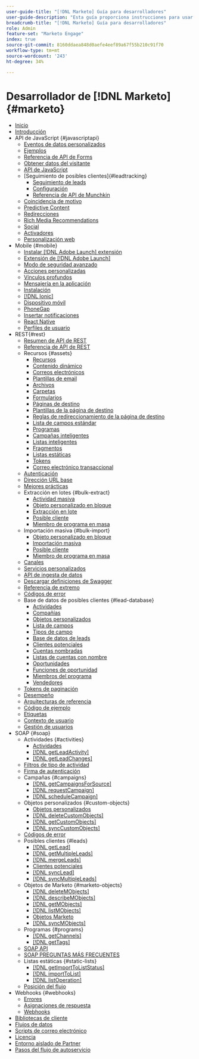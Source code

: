 ```yaml
---
user-guide-title: "[!DNL Marketo] Guía para desarrolladores"
user-guide-description: "Esta guía proporciona instrucciones para usar  [!DNL Marketo] API."
breadcrumb-title: "[!DNL Marketo] Guía para desarrolladores"
role: Admin
feature-set: "Marketo Engage"
index: true
source-git-commit: 8160ddaea848d0aefe4eef89a67f55b210c91f70
workflow-type: tm+mt
source-wordcount: '243'
ht-degree: 34%

---
```



# Desarrollador de [!DNL Marketo] {#marketo}

- [Inicio](home.md)
- [Introducción](getting-started.md)
- API de JavaScript {#javascriptapi}
   - [Eventos de datos personalizados](javascript-api/custom-data-events.md)
   - [Ejemplos](javascript-api/examples.md)
   - [Referencia de API de Forms](javascript-api/forms-api-reference.md)
   - [Obtener datos del visitante](javascript-api/get-visitor-data.md)
   - [API de JavaScript](javascript-api/javascript-api.md)
   - [Seguimiento de posibles clientes]{#leadtracking}
      - [Seguimiento de leads](javascript-api/lead-tracking.md)
      - [Configuración](javascript-api/configuration.md)
      - [Referencia de API de Munchkin](javascript-api/api-reference.md)
   - [Coincidencia de motivo](javascript-api/pattern-match.md)
   - [Predictive Content](javascript-api/predictive-content.md)
   - [Redirecciones](javascript-api/redirect.md)
   - [Rich Media Recommendations](javascript-api/rich-media-recommendation.md)
   - [Social](javascript-api/social.md)
   - [Activadores](javascript-api/triggers.md)
   - [Personalización web](javascript-api/web-personalization.md)
- Mobile {#mobile}
   - [Instalar [!DNL Adobe Launch] extensión](mobile/adobe-launch-extension-installation.md)
   - [Extensión de [!DNL Adobe Launch]](mobile/adobe-launch-extension.md)
   - [Modo de seguridad avanzado](mobile/advanced-security-access-mode.md)
   - [Acciones personalizadas](mobile/custom-actions.md)
   - [Vínculos profundos](mobile/enabling-deep-links-in-your-app.md)
   - [Mensajería en la aplicación](mobile/in-app-messages.md)
   - [Instalación](mobile/installation.md)
   - [[!DNL Ionic]](mobile/ionic.md)
   - [Dispositivo móvil](mobile/mobile.md)
   - [PhoneGap](mobile/phonegap.md)
   - [Insertar notificaciones](mobile/push-notifications.md)
   - [React Native](mobile/react-native.md)
   - [Perfiles de usuario](mobile/user-profiles.md)
- REST{#rest}
   - [Resumen de API de REST](rest-api/rest-api.md)
   - [Referencia de API de REST](https://developer.adobe.com/marketo-apis/)
   - Recursos {#assets}
      - [Recursos](rest-api/assets.md)
      - [Contenido dinámico](rest-api/dynamic-content.md)
      - [Correos electrónicos](rest-api/emails.md)
      - [Plantillas de email](rest-api/email-templates.md)
      - [Archivos](rest-api/files.md)
      - [Carpetas](rest-api/folders.md)
      - [Formularios](rest-api/forms.md)
      - [Páginas de destino](rest-api/landing-pages.md)
      - [Plantillas de la página de destino](rest-api/landing-page-templates.md)
      - [Reglas de redireccionamiento de la página de destino](rest-api/landing-page-redirect-rules.md)
      - [Lista de campos estándar](rest-api/list-of-standard-fields.md)
      - [Programas](rest-api/programs.md)
      - [Campañas inteligentes](rest-api/smart-campaigns.md)
      - [Listas inteligentes](rest-api/smart-lists.md)
      - [Fragmentos](rest-api/snippets.md)
      - [Listas estáticas](rest-api/static-lists.md)
      - [Tokens](rest-api/tokens.md)
      - [Correo electrónico transaccional](rest-api/transactional-email.md)
   - [Autenticación](rest-api/authentication.md)
   - [Dirección URL base](rest-api/base-url.md)
   - [Mejores prácticas](rest-api/marketo-integration-best-practices.md)
   - Extracción en lotes {#bulk-extract}
      - [Actividad masiva](rest-api/bulk-activity-extract.md)
      - [Objeto personalizado en bloque](rest-api/bulk-custom-object-extract.md)
      - [Extracción en lote](rest-api/bulk-extract.md)
      - [Posible cliente](rest-api/bulk-lead-extract.md)
      - [Miembro de programa en masa](rest-api/bulk-program-member-extract.md)
   - Importación masiva {#bulk-import}
      - [Objeto personalizado en bloque](rest-api/bulk-custom-object-import.md)
      - [Importación masiva](rest-api/bulk-import.md)
      - [Posible cliente](rest-api/bulk-lead-import.md)
      - [Miembro de programa en masa](rest-api/bulk-program-member-import.md)
   - [Canales](rest-api/channels.md)
   - [Servicios personalizados](rest-api/custom-services.md)
   - [API de ingesta de datos](rest-api/data-ingestion.md)
   - [Descargar definiciones de Swagger](rest-api/swagger.md)
   - [Referencia de extremo](rest-api/endpoint-reference.md)
   - [Códigos de error](rest-api/error-codes.md)
   - Base de datos de posibles clientes {#lead-database}
      - [Actividades](rest-api/activities.md)
      - [Compañías](rest-api/companies.md)
      - [Objetos personalizados](rest-api/custom-objects.md)
      - [Lista de campos](rest-api/fields.md)
      - [Tipos de campo](rest-api/field-types.md)
      - [Base de datos de leads](rest-api/lead-database.md)
      - [Clientes potenciales](rest-api/leads.md)
      - [Cuentas nombradas](rest-api/named-accounts.md)
      - [Listas de cuentas con nombre](rest-api/named-account-lists.md)
      - [Oportunidades](rest-api/opportunities.md)
      - [Funciones de oportunidad](rest-api/opportunity-roles.md)
      - [Miembros del programa](rest-api/program-members.md)
      - [Vendedores](rest-api/sales-persons.md)
   - [Tokens de paginación](rest-api/paging-tokens.md)
   - [Desempeño](rest-api/performance.md)
   - [Arquitecturas de referencia](rest-api/reference-architectures.md)
   - [Código de ejemplo](https://github.com/Marketo/REST-Sample-Code)
   - [Etiquetas](rest-api/tags.md)
   - [Contexto de usuario](rest-api/user-context.md)
   - [Gestión de usuarios](rest-api/user-management.md)
- SOAP {#soap}
   - Actividades {#activities}
      - [Actividades](soap-api/activities.md)
      - [[!DNL getLeadActivity]](soap-api/getleadactivity.md)
      - [[!DNL getLeadChanges]](soap-api/getleadchanges.md)
   - [Filtros de tipo de actividad](soap-api/activity-type-filters.md)
   - [Firma de autenticación](soap-api/authentication-signature.md)
   - Campañas {#campaigns}
      - [[!DNL getCampaignsForSource]](soap-api/getcampaignsforsource.md)
      - [[!DNL requestCampaign]](soap-api/requestcampaign.md)
      - [[!DNL scheduleCampaign]](soap-api/schedulecampaign.md)
   - Objetos personalizados {#custom-objects}
      - [Objetos personalizados](soap-api/custom-objects.md)
      - [[!DNL deleteCustomObjects]](soap-api/deletecustomobjects.md)
      - [[!DNL getCustomObjects]](soap-api/getcustomobjects.md)
      - [[!DNL syncCustomObjects]](soap-api/synccustomobjects.md)
   - [Códigos de error](soap-api/error-codes.md)
   - Posibles clientes {#leads}
      - [[!DNL getLead]](soap-api/getlead.md)
      - [[!DNL getMultipleLeads]](soap-api/getmultipleleads.md)
      - [[!DNL mergeLeads]](soap-api/mergeleads.md)
      - [Clientes potenciales](soap-api/leads.md)
      - [[!DNL syncLead]](soap-api/synclead.md)
      - [[!DNL syncMultipleLeads]](soap-api/syncmultipleleads.md)
   - Objetos de Marketo {#marketo-objects}
      - [[!DNL deleteMObjects]](soap-api/deletemobjects.md)
      - [[!DNL describeMObjects]](soap-api/describemobject.md)
      - [[!DNL getMObjects]](soap-api/getmobjects.md)
      - [[!DNL listMObjects]](soap-api/listmobjects.md)
      - [Objetos Marketo](soap-api/marketo-objects.md)
      - [[!DNL syncMObjects]](soap-api/syncmobjects.md)
   - Programas {#programs}
      - [[!DNL getChannels]](soap-api/getchannels.md)
      - [[!DNL getTags]](soap-api/gettags.md)
   - [SOAP API](soap-api/soap-api.md)
   - [SOAP PREGUNTAS MÁS FRECUENTES](soap-api/soap-faq.md)
   - Listas estáticas {#static-lists}
      - [[!DNL getImportToListStatus]](soap-api/getimporttoliststatus.md)
      - [[!DNL importToList]](soap-api/importtolist.md)
      - [[!DNL listOperation]](soap-api/listoperation.md)
   - [Posición del flujo](soap-api/stream-position.md)
- Webhooks {#webhooks}
   - [Errores](webhooks/errors.md)
   - [Asignaciones de respuesta](webhooks/response-mappings.md)
   - [Webhooks](webhooks/webhooks.md)
- [Bibliotecas de cliente](https://github.com/Marketo/Community-Supported-Client-Libraries)
- [Flujos de datos](data-streams.md)
- [Scripts de correo electrónico](email-scripting.md)
- [Licencia](api-license.md)
- [Entorno aislado de Partner](partner-sandbox.md)
- [Pasos del flujo de autoservicio](self-service-flow-steps.md)
